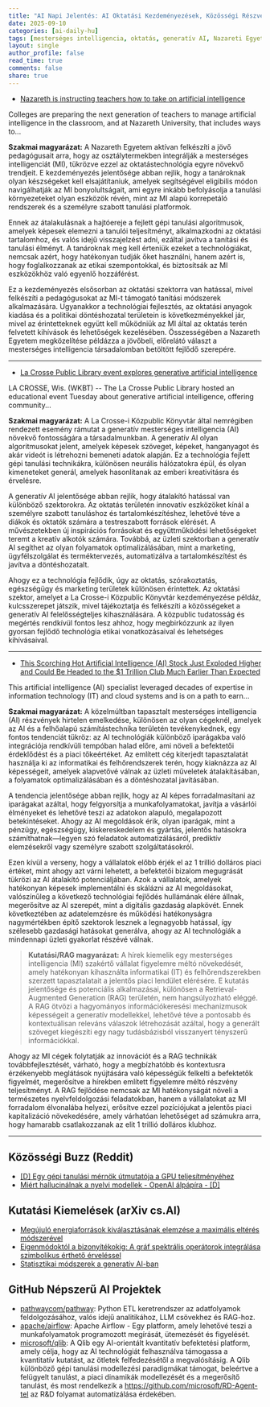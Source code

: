 ```yaml
---
title: "AI Napi Jelentés: AI Oktatási Kezdeményezések, Közösségi Részvétel a Generatív AI-ban, és Ígéretes AI Részvények Emelkedése (2025-09-10)"
date: 2025-09-10
categories: [ai-daily-hu]
tags: [mesterséges intelligencia, oktatás, generatív AI, Nazareti Egyetem, La Crosse-i Közpublic Könyvtár, AI részvények, technológiai trendek]
layout: single
author_profile: false
read_time: true
comments: false
share: true
---
```

- [Nazareth is instructing teachers how to take on artificial intelligence](https://www.wxxinews.org/local-news/2025-09-09/nazareth-is-instructing-teachers-how-to-take-on-artificial-intelligence)

Colleges are preparing the next generation of teachers to manage artificial intelligence in the classroom, and at Nazareth University, that includes ways to...

**Szakmai magyarázat:**
A Nazareth Egyetem aktívan felkészíti a jövő pedagógusait arra, hogy az osztálytermekben integrálják a mesterséges intelligenciát (MI), tükrözve ezzel az oktatástechnológia egyre növekvő trendjeit. E kezdeményezés jelentősége abban rejlik, hogy a tanároknak olyan készségeket kell elsajátítaniuk, amelyek segítségével eligibilis módon navigálhatják az MI bonyolultságait, ami egyre inkább befolyásolja a tanulási környezeteket olyan eszközök révén, mint az MI alapú korrepetáló rendszerek és a személyre szabott tanulási platformok.

Ennek az átalakulásnak a hajtóereje a fejlett gépi tanulási algoritmusok, amelyek képesek elemezni a tanulói teljesítményt, alkalmazkodni az oktatási tartalomhoz, és valós idejű visszajelzést adni, ezáltal javítva a tanítási és tanulási élményt. A tanároknak meg kell érteniük ezeket a technológiákat, nemcsak azért, hogy hatékonyan tudják őket használni, hanem azért is, hogy foglalkozzanak az etikai szempontokkal, és biztosítsák az MI eszközökhöz való egyenlő hozzáférést.

Ez a kezdeményezés elsősorban az oktatási szektorra van hatással, mivel felkészíti a pedagógusokat az MI-t támogató tanítási módszerek alkalmazására. Ugyanakkor a technológiai fejlesztés, az oktatási anyagok kiadása és a politikai döntéshozatal területein is következményekkel jár, mivel az érintetteknek együtt kell működniük az MI által az oktatás terén felvetett kihívások és lehetőségek kezelésében. Összességében a Nazareth Egyetem megközelítése példázza a jövőbeli, előrelátó választ a mesterséges intelligencia társadalomban betöltött fejlődő szerepére.

---
- [La Crosse Public Library event explores generative artificial intelligence](https://www.news8000.com/news/la-crosse-public-library-event-explores-generative-artificial-intelligence/article_17ced642-f46b-41ca-8788-6ac07e848e82.html)

LA CROSSE, Wis. (WKBT) -- The La Crosse Public Library hosted an educational event Tuesday about generative artificial intelligence, offering community...

**Szakmai magyarázat:**
A La Crosse-i Közpublic Könyvtár által nemrégiben rendezett esemény rámutat a generatív mesterséges intelligencia (AI) növekvő fontosságára a társadalmunkban. A generatív AI olyan algoritmusokat jelent, amelyek képesek szöveget, képeket, hanganyagot és akár videót is létrehozni bemeneti adatok alapján. Ez a technológia fejlett gépi tanulási technikákra, különösen neurális hálózatokra épül, és olyan kimeneteket generál, amelyek hasonlítanak az emberi kreativitásra és érvelésre.

A generatív AI jelentősége abban rejlik, hogy átalakító hatással van különböző szektorokra. Az oktatás területén innovatív eszközöket kínál a személyre szabott tanuláshoz és tartalomkészítéshez, lehetővé téve a diákok és oktatók számára a testreszabott források elérését. A művészetekben új inspirációs forrásokat és együttműködési lehetőségeket teremt a kreatív alkotók számára. Továbbá, az üzleti szektorban a generatív AI segíthet az olyan folyamatok optimalizálásában, mint a marketing, ügyfélszolgálat és terméktervezés, automatizálva a tartalomkészítést és javítva a döntéshozatalt.

Ahogy ez a technológia fejlődik, úgy az oktatás, szórakoztatás, egészségügy és marketing területek különösen érintettek. Az oktatási szektor, amelyet a La Crosse-i Közpublic Könyvtár kezdeményezése példáz, kulcsszerepet játszik, mivel tájékoztatja és felkészíti a közösségeket a generatív AI felelősségteljes kihasználására. A közpublic tudatosság és megértés rendkívül fontos lesz ahhoz, hogy megbirkózzunk az ilyen gyorsan fejlődő technológia etikai vonatkozásaival és lehetséges kihívásaival.

---
- [This Scorching Hot Artificial Intelligence (AI) Stock Just Exploded Higher and Could Be Headed to the $1 Trillion Club Much Earlier Than Expected](https://www.fool.com/investing/2025/09/09/this-scorching-hot-artificial-intelligence-ai-stoc/)

This artificial intelligence (AI) specialist leveraged decades of expertise in information technology (IT) and cloud systems and is on a path to earn...

**Szakmai magyarázat:**
A közelmúltban tapasztalt mesterséges intelligencia (AI) részvények hirtelen emelkedése, különösen az olyan cégeknél, amelyek az AI és a felhőalapú számítástechnika területén tevékenykednek, egy fontos tendenciát tükröz: az AI technológiák különböző iparágakba való integrációja rendkívüli tempóban halad előre, ami növeli a befektetői érdeklődést és a piaci tőkeértéket. Az említett cég kiterjedt tapasztalatát használja ki az informatikai és felhőrendszerek terén, hogy kiaknázza az AI képességeit, amelyek alapvetővé válnak az üzleti műveletek átalakításában, a folyamatok optimalizálásában és a döntéshozatal javításában.

A tendencia jelentősége abban rejlik, hogy az AI képes forradalmasítani az iparágakat azáltal, hogy felgyorsítja a munkafolyamatokat, javítja a vásárlói élményeket és lehetővé teszi az adatokon alapuló, megalapozott betekintéseket. Ahogy az AI megoldások érik, olyan iparágak, mint a pénzügy, egészségügy, kiskereskedelem és gyártás, jelentős hatásokra számíthatnak—legyen szó feladatok automatizálásáról, prediktív elemzésekről vagy személyre szabott szolgáltatásokról.

Ezen kívül a verseny, hogy a vállalatok előbb érjék el az 1 trillió dolláros piaci értéket, mint ahogy azt várni lehetett, a befektetői bizalom megugrását tükrözi az AI átalakító potenciáljában. Azok a vállalatok, amelyek hatékonyan képesek implementálni és skálázni az AI megoldásokat, valószínűleg a következő technológiai fejlődés hullámának élére állnak, megerősítve az AI szerepét, mint a digitális gazdaság alapkövét. Ennek következtében az adatelemzésre és működési hatékonyságra nagymértékben építő szektorok lesznek a legnagyobb hatással, így szélesebb gazdasági hatásokat generálva, ahogy az AI technológiák a mindennapi üzleti gyakorlat részévé válnak.

> **Kutatási/RAG magyarázat:**
> A hírek kiemelik egy mesterséges intelligencia (MI) szakértő vállalat figyelemre méltó növekedését, amely hatékonyan kihasználta informatikai (IT) és felhőrendszerekben szerzett tapasztalatait a jelentős piaci lendület elérésére. E kutatás jelentősége és potenciális alkalmazásai, különösen a Retrieval-Augmented Generation (RAG) területén, nem hangsúlyozható eléggé. A RAG ötvözi a hagyományos információkeresési mechanizmusok képességeit a generatív modellekkel, lehetővé téve a pontosabb és kontextuálisan releváns válaszok létrehozását azáltal, hogy a generált szöveget kiegészíti egy nagy tudásbázisból visszanyert tényszerű információkkal.

Ahogy az MI cégek folytatják az innovációt és a RAG technikák továbbfejlesztését, várható, hogy a megbízhatóbb és kontextusra érzékenyebb meglátások nyújtására való képességük felkelti a befektetők figyelmét, megerősítve a hírekben említett figyelemre méltó részvény teljesítményt. A RAG fejlődése nemcsak az MI hatékonyságát növeli a természetes nyelvfeldolgozási feladatokban, hanem a vállalatokat az MI forradalom élvonalába helyezi, erősítve ezzel pozíciójukat a jelentős piaci kapitalizáció növekedésére, amely várhatóan lehetőséget ad számukra arra, hogy hamarabb csatlakozzanak az elit 1 trillió dolláros klubhoz.

---
## Közösségi Buzz (Reddit)
- [[D] Egy gépi tanulási mérnök útmutatója a GPU teljesítményéhez](https://www.reddit.com/r/MachineLearning/comments/1n9k5e9/d_an_ml_engineers_guide_to_gpu_performance/)
- [Miért hallucinálnak a nyelvi modellek - OpenAI álpápíra - [D]](https://www.reddit.com/r/MachineLearning/comments/1namvsk/why_language_models_hallucinate_openai_pseudo/)

## Kutatási Kiemelések (arXiv cs.AI)
- [Megújuló energiaforrások kiválasztásának elemzése a maximális eltérés módszerével](https://arxiv.org/abs/2509.07011)
- [Eigenmódoktól a bizonyítékokig: A gráf spektrális operátorok integrálása szimbolikus érthető érveléssel](https://arxiv.org/abs/2509.07017)
- [Statisztikai módszerek a generatív AI-ban](https://arxiv.org/abs/2509.07054)

## GitHub Népszerű AI Projektek
- [pathwaycom/pathway](pathwaycom/pathway): Python ETL keretrendszer az adatfolyamok feldolgozásához, valós idejű analitikához, LLM csövekhez és RAG-hoz.
- [apache/airflow](apache/airflow): Apache Airflow - Egy platform, amely lehetővé teszi a munkafolyamatok programozott megírását, ütemezését és figyelését.
- [microsoft/qlib](microsoft/qlib): A Qlib egy AI-orientált kvantitatív befektetési platform, amely célja, hogy az AI technológiát felhasználva támogassa a kvantitatív kutatást, az ötletek felfedezésétől a megvalósításig. A Qlib különböző gépi tanulási modellezési paradigmákat támogat, beleértve a felügyelt tanulást, a piaci dinamikák modellezését és a megerősítő tanulást, és most rendelkezik a https://github.com/microsoft/RD-Agent-tel az R&D folyamat automatizálása érdekében.